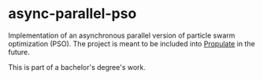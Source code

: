 # async-parallel-pso
Implementation of an asynchronous parallel version of particle swarm optimization (PSO). The project is meant to be included into [Propulate](https://github.com/Helmholtz-AI-Energy/propulate) in the future.

This is part of a bachelor's degree's work.

